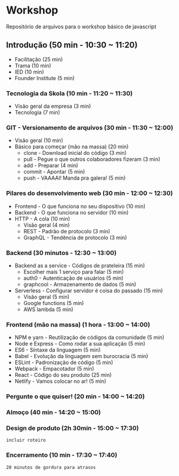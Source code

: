 # Workshop
Repositório de arquivos para o workshop básico de javascript

## Introdução (50 min - 10:30 ~ 11:20)
- Facilitação (25 min)
- Trama (10 min)
- IED (10 min)
- Founder Institute (5 min)
  
### Tecnologia da Skola (10 min - 11:20 ~ 11:30)
- Visão geral da empresa (3 min)
- Tecnologia (7 min)

### GIT - Versionamento de arquivos (30 min - 11:30 ~ 12:00)
- Visão geral (10 min)
- Básico para começar (mão na massa) (20 min)
    - clone - Download inicial do código (3 min)
    - pull - Pegue o que outros colaboradores fizeram (3 min)
    - add - Preparar (4 min)
    - commit - Apontar (5 min)
    - push - VAAAAI! Manda pra galera! (5 min)

### Pilares do desenvolvimento web (30 min - 12:00 ~ 12:30)
- Frontend - O que funciona no seu dispositivo (10 min)
- Backend - O que funciona no servidor (10 min)
- HTTP - A cola (10 min)
    - Visão geral (4 min)
    - REST - Padrão de protocolo (3 min)
    - GraphQL - Tendência de protocolo (3 min)

### Backend (30 minutos - 12:30 ~ 13:00)
- Backend as a service - Códigos de prateleira (15 min)
    - Escolher mais 1 serviço para falar (5 min)
    - auth0 - Autenticação de usuários (5 min)
    - graphcool - Armazenamento de dados (5 min)
- Serverless - Configurar servidor é coisa do passado (15 min)
    - Visão geral (5 min)
    - Google functions (5 min)
    - AWS lambda (5 min)

### Frontend (mão na massa) (1 hora - 13:00 ~ 14:00)
- NPM e yarn - Reutilização de códigos da comunidade (5 min)
- Node e Express - Como rodar a sua aplicação (5 min)
- ES6 - Síntaxe da linguagem (5 min)
- Babel - Evolução da linguagem sem burocracia (5 min)
- ESLint - Padronização de código (5 min)
- Webpack - Empacotador (5 min)
- React - Código do seu produto (25 min)
- Netlify - Vamos colocar no ar! (5 min)
  
### Pergunte o que quiser! (20 min - 14:00 ~ 14:20)

### Almoço (40 min - 14:20 ~ 15:00)

### Design de produto (2h 30min - 15:00 ~ 17:30)
```incluir roteiro```

### Encerramento (10 min - 17:30 ~ 17:40)

```20 minutos de gordura para atrasos```
